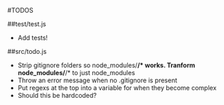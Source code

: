 #TODOS

##test/test.js
- Add tests!

##src/todo.js
- Strip gitignore folders so node_modules/**/* works. Tranform node_modules/**/* to just node_modules
- Throw an error message when no .gitignore is present
- Put regexs at the top into a variable for when they become complex
- Should this be hardcoded?
